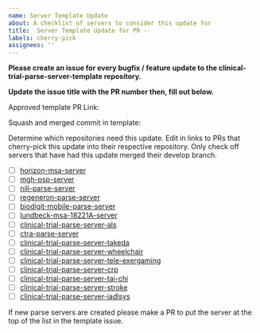 ```yaml
---
name: Server Template Update
about: A checklist of servers to consider this update for
title:  Server Template Update for PR --
labels: cherry-pick
assignees: ''
---
```


**Please create an issue for every bugfix / feature update to the clinical-trial-parse-server-template repository.**

**Update the issue title with the PR number then, fill out below.**


Approved template PR Link:

Squash and merged commit in template: 


Determine which repositories need this update. Edit in links to PRs that cherry-pick this update into their respective repository. Only check off servers that have had this update merged their develop branch.

- [ ] [horizon-msa-server](https://github.com/biosensics/horizon-msa-server)
- [ ] [mgh-psp-server](https://github.com/biosensics/mgh-psp-server)
- [ ] [nili-parse-server](https://github.com/biosensics/nili-parse-server)
- [ ] [regeneron-parse-server](https://github.com/biosensics/regeneron-parse-server)
- [ ] [biodigit-mobile-parse-server](https://github.com/biosensics/biodigit-mobile-parse-server)
- [ ] [lundbeck-msa-18221A-server](https://github.com/biosensics/lundbeck-msa-18221A-server)
- [ ] [clinical-trial-parse-server-als](https://github.com/biosensics/clinical-trial-parse-server-als)
- [ ] [ctra-parse-server](https://github.com/biosensics/ctra-parse-server)
- [ ] [clinical-trial-parse-server-takeda](https://github.com/biosensics/clinical-trial-parse-server-takeda)
- [ ] [clinical-trial-parse-server-wheelchair](https://github.com/biosensics/clinical-trial-parse-server-wheelchair)
- [ ] [clinical-trial-parse-server-tele-exergaming](https://github.com/biosensics/clinical-trial-parse-server-tele-exergaming)
- [ ] [clinical-trial-parse-server-crp](https://github.com/biosensics/clinical-trial-parse-server-crp)
- [ ] [clinical-trial-parse-server-tai-chi](https://bitbucket.org/biosensics/clinical-trial-parse-server-tai-chi/)
- [ ] [clinical-trial-parse-server-stroke](https://github.com/biosensics/clinical-trial-parse-server-stroke)
- [ ] [clinical-trial-parse-server-iadlsys](https://github.com/biosensics/clinical-trial-parse-server-iadlsys)

If new parse servers are created please make a PR to put the server at the top of the list in the template issue.

